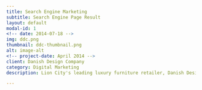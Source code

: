```yaml
---
title: Search Engine Marketing
subtitle: Search Engine Page Result
layout: default
modal-id: 1
<!-- date: 2014-07-18 -->
img: ddc.png
thumbnail: ddc-thumbnail.png
alt: image-alt
<!-- project-date: April 2014 -->
client: Danish Design Company
category: Digital Marketing
description: Lion City's leading luxury furniture retailer, Danish Design Company achieved page one rank on Google search results for Singapore with a combination of strategies including blog, copy, Google map listing, site optimization, and more.

---
```


